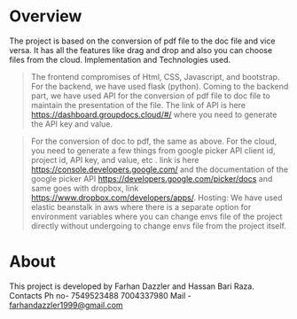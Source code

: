 Overview
===============

The project is based on the conversion of pdf
file to the doc file and vice versa. It has all the
features like drag and drop and also you can
choose files from the cloud.
Implementation and Technologies used.
> The frontend compromises of Html, CSS,
Javascript, and bootstrap.
> For the backend, we have used flask
(python).
> Coming to the backend part, we have used
API for the conversion of pdf file to doc
file to maintain the presentation of the file.
The link of API is here
https://dashboard.groupdocs.cloud/#/ where
you need to generate the API key and value.

> For the conversion of doc to pdf, the same
as above.
> For the cloud, you need to generate a few
things from google picker API client id,
project id, API key, and value, etc . link is
here https://console.developers.google.com/
and the documentation of the google picker
API https://developers.google.com/picker/docs
and same goes with dropbox, link https://www.dropbox.com/developers/apps/.
> Hosting: We have used elastic beanstalk in
aws where there is a separate option for
environment variables where you can change
envs file of the project directly without
undergoing to change envs file from the
project itself.

# About

This project is developed by Farhan Dazzler
and Hassan Bari Raza.
Contacts
Ph no- 7549523488
       7004337980
Mail - farhandazzler1999@gmail.com
